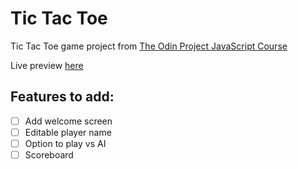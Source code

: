 # Tic Tac Toe

Tic Tac Toe game project from [The Odin Project JavaScript Course](https://www.theodinproject.com/lessons/node-path-javascript-tic-tac-toe)

Live preview [here](https://edward-rodriguez.github.io/tic-tac-toe/)

## Features to add:

- [ ] Add welcome screen
- [ ] Editable player name
- [ ] Option to play vs AI
- [ ] Scoreboard
